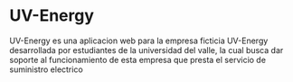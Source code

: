 # UV-Energy
UV-Energy es una aplicacion web para la empresa ficticia UV-Energy desarrollada por estudiantes de la universidad del valle, la cual busca dar soporte al funcionamiento de esta empresa que presta el servicio de suministro electrico
